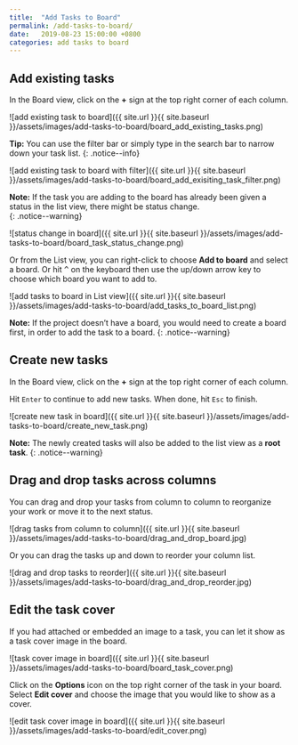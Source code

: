 ```yaml
---
title:  "Add Tasks to Board"
permalink: /add-tasks-to-board/
date:   2019-08-23 15:00:00 +0800
categories: add tasks to board
---
```

## Add existing tasks 

In the Board view, click on the **+** sign at the top right corner of each column. 

![add existing task to board]({{ site.url }}{{ site.baseurl }}/assets/images/add-tasks-to-board/board_add_existing_tasks.png)

**Tip:** You can use the filter bar or simply type in the search bar to narrow down your task list.
{: .notice--info}

![add existing task to board with filter]({{ site.url }}{{ site.baseurl }}/assets/images/add-tasks-to-board/board_add_exisiting_task_filter.png)

**Note:** If the task you are adding to the board has already been given a status in the list view, there might be status change.   
{: .notice--warning}

![status change in board]({{ site.url }}{{ site.baseurl }}/assets/images/add-tasks-to-board/board_task_status_change.png)

Or from the List view, you can right-click to choose **Add to board** and select a board. Or hit <kbd>^</kbd> on the keyboard then use the up/down arrow key to choose which board you want to add to.

![add tasks to board in List view]({{ site.url }}{{ site.baseurl }}/assets/images/add-tasks-to-board/add_tasks_to_board_list.png)

**Note:** If the project doesn’t have a board, you would need to create a board first, in order to add the task to a board. 
{: .notice--warning}

## Create new tasks

In the Board view, click on the **+** sign at the top right corner of each column.

Hit `Enter` to continue to add new tasks. When done, hit `Esc` to finish.   

![create new task in board]({{ site.url }}{{ site.baseurl }}/assets/images/add-tasks-to-board/create_new_task.png)

**Note:** The newly created tasks will also be added to the list view as a **root task**. 
{: .notice--warning}


## Drag and drop tasks across columns

You can drag and drop your tasks from column to column to reorganize your work or move it to the next status. 

![drag tasks from column to column]({{ site.url }}{{ site.baseurl }}/assets/images/add-tasks-to-board/drag_and_drop_board.jpg)

Or you can drag the tasks up and down to reorder your column list. 

![drag and drop tasks to reorder]({{ site.url }}{{ site.baseurl }}/assets/images/add-tasks-to-board/drag_and_drop_reorder.jpg)


## Edit the task cover

If you had attached or embedded an image to a task, you can let it show as a task cover image in the board. 

![task cover image in board]({{ site.url }}{{ site.baseurl }}/assets/images/add-tasks-to-board/board_task_cover.png)

Click on the **Options** icon on the top right corner of the task in your board. Select **Edit cover** and choose the image that you would like to show as a cover.

![edit task cover image in board]({{ site.url }}{{ site.baseurl }}/assets/images/add-tasks-to-board/edit_cover.png)


